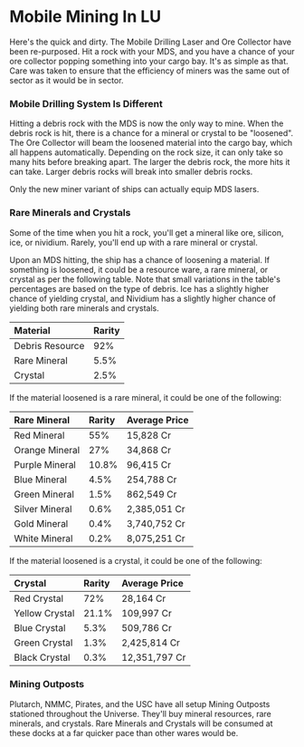 # Mobile Mining In LU #

Here's the quick and dirty.  The Mobile Drilling Laser and Ore Collector have been re-purposed.  Hit a rock with your MDS, and you have a chance of your ore collector popping something into your cargo bay.  It's as simple as that.  Care was taken to ensure that the efficiency of miners was the same out of sector as it would be in sector.

### Mobile Drilling System Is Different ###

Hitting a debris rock with the MDS is now the only way to mine.  When the debris rock is hit, there is a chance for a mineral or crystal to be "loosened".  The Ore Collector will beam the loosened material into the cargo bay, which all happens automatically.  Depending on the rock size, it can only take so many hits before breaking apart.  The larger the debris rock, the more hits it can take.  Larger debris rocks will break into smaller debris rocks.

Only the new miner variant of ships can actually equip MDS lasers.

### Rare Minerals and Crystals ###

Some of the time when you hit a rock, you'll get a mineral like ore, silicon, ice, or nividium.  Rarely, you'll end up with a rare mineral or crystal.

Upon an MDS hitting, the ship has a chance of loosening a material.  If something is loosened, it could be a resource ware, a rare mineral, or crystal as per the following table.  Note that small variations in the table's percentages are based on the type of debris.  Ice has a slightly higher chance of yielding crystal, and Nividium has a slightly higher chance of yielding both rare minerals and crystals.

| **Material** | **Rarity** |
|:-------------|:-----------|
| Debris Resource | 92%        |
| Rare Mineral | 5.5%       |
| Crystal      | 2.5%       |

If the material loosened is a rare mineral, it could be one of the following:

| **Rare Mineral** | **Rarity** | **Average Price** |
|:-----------------|:-----------|:------------------|
| Red Mineral      | 55%        | 15,828 Cr         |
| Orange Mineral   | 27%        | 34,868 Cr         |
| Purple Mineral   | 10.8%      | 96,415 Cr         |
| Blue Mineral     | 4.5%       | 254,788 Cr        |
| Green Mineral    | 1.5%       | 862,549 Cr        |
| Silver Mineral   | 0.6%       | 2,385,051 Cr      |
| Gold Mineral     | 0.4%       | 3,740,752 Cr      |
| White Mineral    | 0.2%       | 8,075,251 Cr      |

If the material loosened is a crystal, it could be one of the following:

| **Crystal** | **Rarity** | **Average Price** |
|:------------|:-----------|:------------------|
| Red Crystal | 72%        | 28,164 Cr         |
| Yellow Crystal | 21.1%      | 109,997 Cr        |
| Blue Crystal | 5.3%       | 509,786 Cr        |
| Green Crystal | 1.3%       | 2,425,814 Cr      |
| Black Crystal | 0.3%       | 12,351,797 Cr     |

### Mining Outposts ###

Plutarch, NMMC, Pirates, and the USC have all setup Mining Outposts stationed throughout the Universe.  They'll buy mineral resources, rare minerals, and crystals.  Rare Minerals and Crystals will be consumed at these docks at a far quicker pace than other wares would be.
